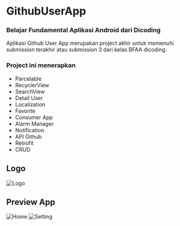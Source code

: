 # GithubUserApp
### Belajar Fundamental Aplikasi Android dari Dicoding

Aplikasi Github User App merupakan project akhir untuk memenuhi submission terakhir atau submission 3 dari kelas BFAA dicoding.

### Project ini menerapkan
- Parcelable
- RecyclerView
- SearchView
- Detail User
- Localization
- Favorite
- Consumer App
- Alarm Manager
- Notification
- API Github
- Retrofit
- CRUD

## Logo
![Logo]()

## Preview App
![Home]()
![Setting]()
